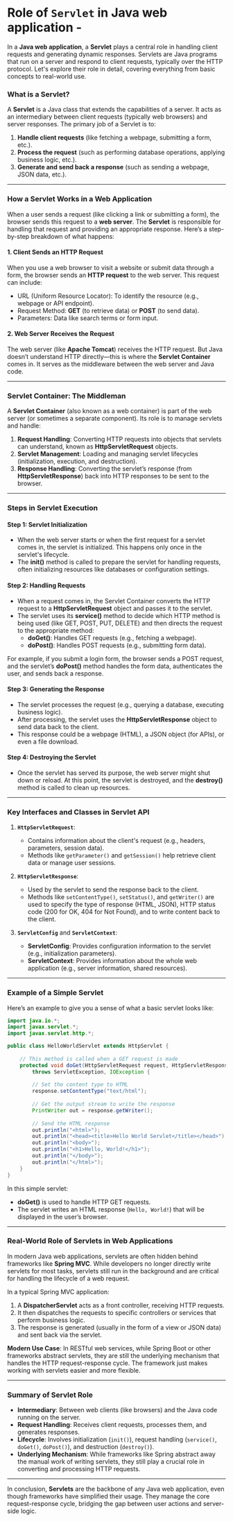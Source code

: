 # Role of `Servlet` in Java web application -

In a **Java web application**, a **Servlet** plays a central role in handling client requests and generating dynamic responses. Servlets are Java programs that run on a server and respond to client requests, typically over the HTTP protocol. Let's explore their role in detail, covering everything from basic concepts to real-world use.

### **What is a Servlet?**
A **Servlet** is a Java class that extends the capabilities of a server. It acts as an intermediary between client requests (typically web browsers) and server responses. The primary job of a Servlet is to:

1. **Handle client requests** (like fetching a webpage, submitting a form, etc.).
2. **Process the request** (such as performing database operations, applying business logic, etc.).
3. **Generate and send back a response** (such as sending a webpage, JSON data, etc.).

---

### **How a Servlet Works in a Web Application**
When a user sends a request (like clicking a link or submitting a form), the browser sends this request to a **web server**. The **Servlet** is responsible for handling that request and providing an appropriate response. Here’s a step-by-step breakdown of what happens:

#### 1. **Client Sends an HTTP Request**
When you use a web browser to visit a website or submit data through a form, the browser sends an **HTTP request** to the web server. This request can include:
   - URL (Uniform Resource Locator): To identify the resource (e.g., webpage or API endpoint).
   - Request Method: **GET** (to retrieve data) or **POST** (to send data).
   - Parameters: Data like search terms or form input.

#### 2. **Web Server Receives the Request**
The web server (like **Apache Tomcat**) receives the HTTP request. But Java doesn’t understand HTTP directly—this is where the **Servlet Container** comes in. It serves as the middleware between the web server and Java code.

---

### **Servlet Container: The Middleman**
A **Servlet Container** (also known as a web container) is part of the web server (or sometimes a separate component). Its role is to manage servlets and handle:
1. **Request Handling**: Converting HTTP requests into objects that servlets can understand, known as **HttpServletRequest** objects.
2. **Servlet Management**: Loading and managing servlet lifecycles (initialization, execution, and destruction).
3. **Response Handling**: Converting the servlet’s response (from **HttpServletResponse**) back into HTTP responses to be sent to the browser.

---

### **Steps in Servlet Execution**

#### **Step 1: Servlet Initialization**
- When the web server starts or when the first request for a servlet comes in, the servlet is initialized. This happens only once in the servlet's lifecycle.
- The **init()** method is called to prepare the servlet for handling requests, often initializing resources like databases or configuration settings.

#### **Step 2: Handling Requests**
- When a request comes in, the Servlet Container converts the HTTP request to a **HttpServletRequest** object and passes it to the servlet.
- The servlet uses its **service()** method to decide which HTTP method is being used (like GET, POST, PUT, DELETE) and then directs the request to the appropriate method:
  - **doGet()**: Handles GET requests (e.g., fetching a webpage).
  - **doPost()**: Handles POST requests (e.g., submitting form data).
  
For example, if you submit a login form, the browser sends a POST request, and the servlet’s **doPost()** method handles the form data, authenticates the user, and sends back a response.

#### **Step 3: Generating the Response**
- The servlet processes the request (e.g., querying a database, executing business logic).
- After processing, the servlet uses the **HttpServletResponse** object to send data back to the client.
- This response could be a webpage (HTML), a JSON object (for APIs), or even a file download.

#### **Step 4: Destroying the Servlet**
- Once the servlet has served its purpose, the web server might shut down or reload. At this point, the servlet is destroyed, and the **destroy()** method is called to clean up resources.

---

### **Key Interfaces and Classes in Servlet API**
1. **`HttpServletRequest`**:
   - Contains information about the client's request (e.g., headers, parameters, session data).
   - Methods like `getParameter()` and `getSession()` help retrieve client data or manage user sessions.

2. **`HttpServletResponse`**:
   - Used by the servlet to send the response back to the client.
   - Methods like `setContentType()`, `setStatus()`, and `getWriter()` are used to specify the type of response (HTML, JSON), HTTP status code (200 for OK, 404 for Not Found), and to write content back to the client.

3. **`ServletConfig`** and **`ServletContext`**:
   - **ServletConfig**: Provides configuration information to the servlet (e.g., initialization parameters).
   - **ServletContext**: Provides information about the whole web application (e.g., server information, shared resources).

---

### **Example of a Simple Servlet**

Here’s an example to give you a sense of what a basic servlet looks like:

```java
import java.io.*;
import javax.servlet.*;
import javax.servlet.http.*;

public class HelloWorldServlet extends HttpServlet {
    
    // This method is called when a GET request is made
    protected void doGet(HttpServletRequest request, HttpServletResponse response)
        throws ServletException, IOException {
        
        // Set the content type to HTML
        response.setContentType("text/html");
        
        // Get the output stream to write the response
        PrintWriter out = response.getWriter();
        
        // Send the HTML response
        out.println("<html>");
        out.println("<head><title>Hello World Servlet</title></head>");
        out.println("<body>");
        out.println("<h1>Hello, World!</h1>");
        out.println("</body>");
        out.println("</html>");
    }
}
```

In this simple servlet:
- **doGet()** is used to handle HTTP GET requests.
- The servlet writes an HTML response (`Hello, World!`) that will be displayed in the user’s browser.

---

### **Real-World Role of Servlets in Web Applications**
In modern Java web applications, servlets are often hidden behind frameworks like **Spring MVC**. While developers no longer directly write servlets for most tasks, servlets still run in the background and are critical for handling the lifecycle of a web request.

In a typical Spring MVC application:
1. A **DispatcherServlet** acts as a front controller, receiving HTTP requests.
2. It then dispatches the requests to specific controllers or services that perform business logic.
3. The response is generated (usually in the form of a view or JSON data) and sent back via the servlet.

**Modern Use Case**: In RESTful web services, while Spring Boot or other frameworks abstract servlets, they are still the underlying mechanism that handles the HTTP request-response cycle. The framework just makes working with servlets easier and more flexible.

---

### **Summary of Servlet Role**
- **Intermediary**: Between web clients (like browsers) and the Java code running on the server.
- **Request Handling**: Receives client requests, processes them, and generates responses.
- **Lifecycle**: Involves initialization (`init()`), request handling (`service()`, `doGet()`, `doPost()`), and destruction (`destroy()`).
- **Underlying Mechanism**: While frameworks like Spring abstract away the manual work of writing servlets, they still play a crucial role in converting and processing HTTP requests.

---

In conclusion, **Servlets** are the backbone of any Java web application, even though frameworks have simplified their usage. They manage the core request-response cycle, bridging the gap between user actions and server-side logic.